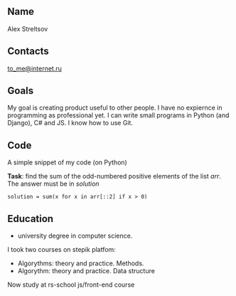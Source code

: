 Name
---
Alex Streltsov

Contacts
---
to_me@internet.ru

Goals
---
My goal is creating product useful to other people. 
I have no expiernce in programming as professional yet.
I can write small programs in Python (and Django), C# and JS. 
I know how to use Git.

Code
---
A simple snippet of my code (on Python)

**Task**: find the sum of the odd-numbered positive elements of the list *arr*. The answer must be in *solution*
```
solution = sum(x for x in arr[::2] if x > 0)
```

Education
---
* university degree in computer science.


I took two courses on stepik platfom:

* Algorythms: theory and practice. Methods.
* Algorythm: theory and practice. Data structure

Now study at rs-school js/front-end course